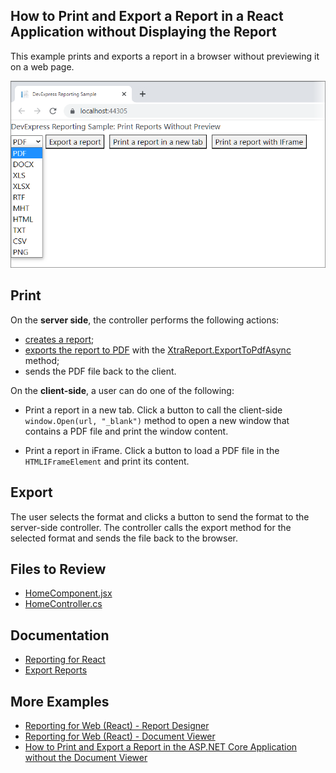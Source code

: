 ## How to Print and Export a Report in a React Application without Displaying the Report

This example prints and exports a report in a browser without previewing it on a web page.

![Screenshot](Images/screenshot.png)

## Print

On the **server side**, the controller performs the following actions:
- [creates a report](https://docs.devexpress.com/XtraReports/2440/get-started-with-devexpress-reporting/create-a-report-from-a-to-z);
- [exports the report to PDF](https://docs.devexpress.com/XtraReports/2574/detailed-guide-to-devexpress-reporting/store-and-distribute-reports/export-reports/export-to-pdf) with the [XtraReport.ExportToPdfAsync](https://docs.devexpress.com/XtraReports/DevExpress.XtraReports.UI.XtraReport.ExportToPdfAsync.overloads) method;
- sends the PDF file back to the client.

On the **client-side**, a user can do one of the following:

* Print a report in a new tab.
Click a button to call the client-side `window.Open(url, "_blank")` method to open a new window that contains a PDF file and print the window content.

* Print a report in iFrame. 
Click a button to load a PDF file in the `HTMLIFrameElement` and print its content.


## Export

The user selects the format and clicks a button to send the format to the server-side controller. The controller calls the export method for the selected format and sends the file back to the browser.

## Files to Review

- [HomeComponent.jsx](dxSampleReactReportingPrintWithoutPreview/ClientApp/src/components/HomeComponent.jsx)
- [HomeController.cs](dxSampleReactReportingPrintWithoutPreview/Controllers/HomeController.cs)

## Documentation

* [Reporting for React](https://docs.devexpress.com/XtraReports/401915/web-reporting/javascript-reporting/react)
* [Export Reports](https://docs.devexpress.com/XtraReports/1302/detailed-guide-to-devexpress-reporting/store-and-distribute-reports/export-reports)

## More Examples

- [Reporting for Web (React) - Report Designer](https://github.com/DevExpress-Examples/reporting-eud-designer-in-javascript-with-react)
- [Reporting for Web (React) - Document Viewer](https://github.com/DevExpress-Examples/reporting-document-viewer-in-javascript-with-react)
- [How to Print and Export a Report in the ASP.NET Core Application without the Document Viewer](https://github.com/DevExpress-Examples/Reporting-AspNetCore-Print-Without-Preview)